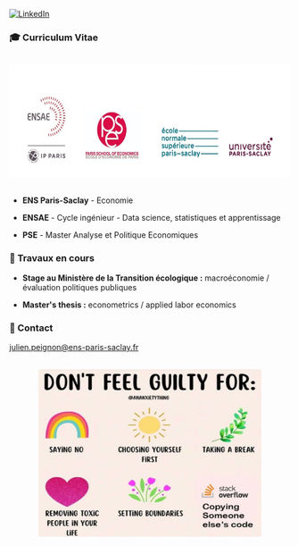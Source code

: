 [![LinkedIn][linkedin-shield]][linkedin-url]

### 🎓 Curriculum Vitae

<br />
<div align="center">
    <img src="logo.jpg" alt="logo" width="600" height="200">
</div>
<br />

- **ENS Paris-Saclay** - Economie

- **ENSAE** - Cycle ingénieur - Data science, statistiques et apprentissage

- **PSE** - Master Analyse et Politique Economiques
 
### 🚧 Travaux en cours

- **Stage au Ministère de la Transition écologique :** macroéconomie / évaluation politiques publiques
 
- **Master's thesis :** econometrics / applied labor economics

### 📧 Contact

julien.peignon@ens-paris-saclay.fr

<br />
<div align="center">
    <img src="mem.png" alt="mem" width="400" height="300">
</div>
<br />

[linkedin-shield]: https://img.shields.io/badge/-LinkedIn-black.svg?style=for-the-badge&logo=linkedin&colorB=555
[linkedin-url]: https://linkedin.com/in/julien-peignon/
